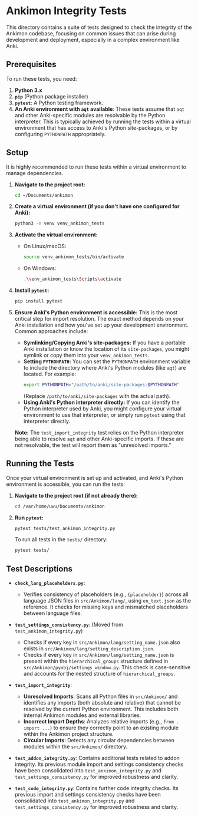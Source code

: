 # Ankimon Integrity Tests

This directory contains a suite of tests designed to check the integrity of the Ankimon codebase, focusing on common issues that can arise during development and deployment, especially in a complex environment like Anki.

## Prerequisites

To run these tests, you need:

1.  **Python 3.x**
2.  **`pip`** (Python package installer)
3.  **`pytest`**: A Python testing framework.
4.  **An Anki environment with `aqt` available**: These tests assume that `aqt` and other Anki-specific modules are resolvable by the Python interpreter. This is typically achieved by running the tests within a virtual environment that has access to Anki's Python site-packages, or by configuring `PYTHONPATH` appropriately.

## Setup

It is highly recommended to run these tests within a virtual environment to manage dependencies.

1.  **Navigate to the project root:**
    ```bash
    cd ~/Documents/ankimon
    ```

2.  **Create a virtual environment (if you don't have one configured for Anki):**
    ```bash
    python3 -m venv venv_ankimon_tests
    ```

3.  **Activate the virtual environment:**
    *   On Linux/macOS:
        ```bash
        source venv_ankimon_tests/bin/activate
        ```
    *   On Windows:
        ```bash
        .\venv_ankimon_tests\Scripts\activate
        ```

4.  **Install `pytest`:**
    ```bash
    pip install pytest
    ```

5.  **Ensure Anki's Python environment is accessible:**
    This is the most critical step for import resolution. The exact method depends on your Anki installation and how you've set up your development environment. Common approaches include:
    *   **Symlinking/Copying Anki's site-packages:** If you have a portable Anki installation or know the location of its `site-packages`, you might symlink or copy them into your `venv_ankimon_tests`.
    *   **Setting `PYTHONPATH`:** You can set the `PYTHONPATH` environment variable to include the directory where Anki's Python modules (like `aqt`) are located. For example:
        ```bash
        export PYTHONPATH="/path/to/anki/site-packages:$PYTHONPATH"
        ```
        (Replace `/path/to/anki/site-packages` with the actual path).
    *   **Using Anki's Python interpreter directly:** If you can identify the Python interpreter used by Anki, you might configure your virtual environment to use that interpreter, or simply run `pytest` using that interpreter directly.

    **Note:** The `test_import_integrity` test relies on the Python interpreter being able to resolve `aqt` and other Anki-specific imports. If these are not resolvable, the test will report them as "unresolved imports."

## Running the Tests

Once your virtual environment is set up and activated, and Anki's Python environment is accessible, you can run the tests:

1.  **Navigate to the project root (if not already there):**
    ```bash
    cd /var/home/uwu/Documents/ankimon
    ```

2.  **Run `pytest`:**
    ```bash
    pytest tests/test_ankimon_integrity.py
    ```

    To run all tests in the `tests/` directory:
    ```bash
    pytest tests/
    ```

## Test Descriptions

*   **`check_lang_placeholders.py`**:
    *   Verifies consistency of placeholders (e.g., `{placeholder}`) across all language JSON files in `src/Ankimon/lang/`, using `en_text.json` as the reference. It checks for missing keys and mismatched placeholders between language files.

*   **`test_settings_consistency.py`**: (Moved from `test_ankimon_integrity.py`)
    *   Checks if every key in `src/Ankimon/lang/setting_name.json` also exists in `src/Ankimon/lang/setting_description.json`.
    *   Checks if every key in `src/Ankimon/lang/setting_name.json` is present within the `hierarchical_groups` structure defined in `src/Ankimon/pyobj/settings_window.py`. This check is case-sensitive and accounts for the nested structure of `hierarchical_groups`.

*   **`test_import_integrity`**:
    *   **Unresolved Imports**: Scans all Python files in `src/Ankimon/` and identifies any imports (both absolute and relative) that cannot be resolved by the current Python environment. This includes both internal Ankimon modules and external libraries.
    *   **Incorrect Import Depths**: Analyzes relative imports (e.g., `from . import ...`) to ensure they correctly point to an existing module within the Ankimon project structure.
    *   **Circular Imports**: Detects any circular dependencies between modules within the `src/Ankimon/` directory.

*   **`test_addon_integrity.py`**: Contains additional tests related to addon integrity. Its previous module import and settings consistency checks have been consolidated into `test_ankimon_integrity.py` and `test_settings_consistency.py` for improved robustness and clarity.
*   **`test_code_integrity.py`**: Contains further code integrity checks. Its previous import and settings consistency checks have been consolidated into `test_ankimon_integrity.py` and `test_settings_consistency.py` for improved robustness and clarity.

